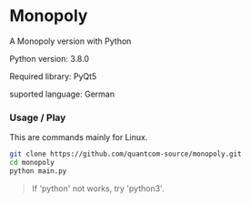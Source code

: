 # Monopoly
A Monopoly version with Python

Python version: 3.8.0

Required library: PyQt5 

suported language: German


### Usage / Play

This are commands mainly for Linux.

```bash
git clone https://github.com/quantcom-source/monopoly.git
cd monopoly
python main.py
```
> If 'python' not works, try 'python3'.
